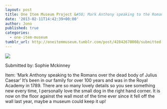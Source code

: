 ```yaml
---
layout: post
title: One Item Museum Project &#58; Mark Anthony speaking to the Romans
date: '2013-02-11T14:42:39+00:00'
author: Jono
published: true
categories:
  - one-item-museum
tumblr_url: http://oneitemmuseum.tumblr.com/post/42842678008/submitted-by-sophie-mckinney-item-mark-anthony
---
```

<img src="http://ellis.scot/uploads/2013/02/painting.jpg" />

Submitted by: Sophie Mckinney

Item: ‘Mark Anthony speaking to the Romans over the dead body of Julius Caesar’ It’s been in our family for over 100 years and was in the Royal Academy in 1789. There are so many lovely details so you see something new every time, I personally love the small dog in the right hand corner. It is now on the floor against the wall most of the time ever since it fell off the wall last year, maybe a museum could keep it up!
